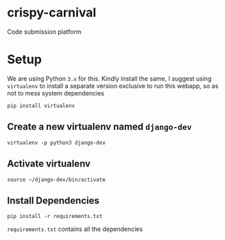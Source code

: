 # crispy-carnival
Code submission platform


# Setup
We are using Python `3.x` for this. Kindly install the same, I suggest using  `virtualenv` to install a separate version exclusive to run this webapp, so as not to mess system dependencies

`pip install virtualenv`

## Create a new virtualenv named `django-dev`

`virtualenv -p python3 django-dev`

## Activate virtualenv 

`source ~/django-dev/bin/activate`

## Install Dependencies

`pip install -r requirements.txt`

`requirements.txt` contains all the dependencies


